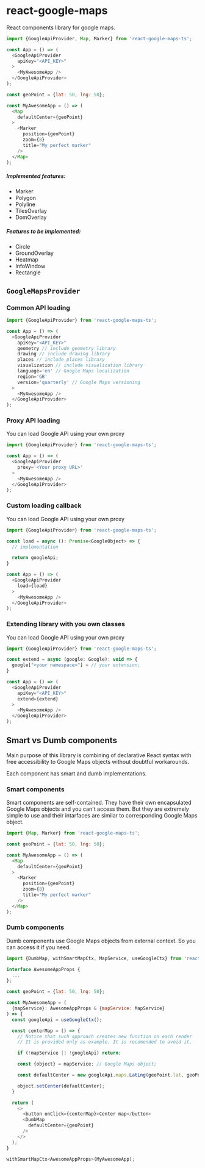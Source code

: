 # react-google-maps

React components library for google maps.

```javascript
import {GoogleApiProvider, Map, Marker} from 'react-google-maps-ts';

const App = () => (
  <GoogleApiProvider
    apiKey="<API_KEY>"
  >
    <MyAwesomeApp />
  </GoogleApiProvider>
);

const geoPoint = {lat: 50, lng: 50};

const MyAwesomeApp = () => (
  <Map
    defaultCenter={geoPoint}
  >
    <Marker 
      position={geoPoint}
      zoom={8}
      title="My perfect marker"
    />
  </Map>
);
```

##### Implemented features:

* Marker
* Polygon
* Polyline
* TilesOverlay
* DomOverlay

##### Features to be implemented:

* Circle
* GroundOverlay
* Heatmap
* InfoWindow
* Rectangle

## `GoogleMapsProvider`

### Common API loading

```javascript
import {GoogleApiProvider} from 'react-google-maps-ts';

const App = () => (
  <GoogleApiProvider
    apiKey="<API_KEY>"
    geometry // include geometry library
    drawing // include drawing library
    places // include places library
    visualization // include visualization library
    language='en' // Google Maps localization
    region='GB'
    version='quarterly' // Google Maps versioning
  >
    <MyAwesomeApp />
  </GoogleApiProvider>
);
```

### Proxy API loading

You can load Google API using your own proxy

```javascript
import {GoogleApiProvider} from 'react-google-maps-ts';

const App = () => (
  <GoogleApiProvider
    proxy='<Your proxy URL>'
  >
    <MyAwesomeApp />
  </GoogleApiProvider>
);
```

### Custom loading callback

You can load Google API using your own proxy

```javascript
import {GoogleApiProvider} from 'react-google-maps-ts';

const load = async (): Promise<GoogleObject> => {
  // implementation

  return googleApi;
}

const App = () => (
  <GoogleApiProvider
    load={load}
  >
    <MyAwesomeApp />
  </GoogleApiProvider>
);
```

### Extending library with you own classes

You can load Google API using your own proxy

```javascript
import {GoogleApiProvider} from 'react-google-maps-ts';

const extend = async (google: Google): void => {
  google["<your namespace>"] = // your extension;
}

const App = () => (
  <GoogleApiProvider
    apiKey="<API_KEY>"
    extend={extend}
  >
    <MyAwesomeApp />
  </GoogleApiProvider>
);
```

## Smart vs Dumb components

Main purpose of this library is combining of declarative React syntax with free accessibility to Google Maps objects without doubtful workarounds.

Each component has smart and dumb implementations.

### Smart components

Smart components are self-contained. They have their own encapsulated Google Maps objects and you can't access them. But they are extremely simple to use and their intarfaces are similar to corresponding Google Maps object.

```javascript
import {Map, Marker} from 'react-google-maps-ts';

const geoPoint = {lat: 50, lng: 50};

const MyAwesomeApp = () => (
  <Map
    defaultCenter={geoPoint}
  >
    <Marker 
      position={geoPoint}
      zoom={8}
      title="My perfect marker"
    />
  </Map>
);
```

### Dumb components

Dumb components use Google Maps objects from external context. So you can access it if you need.

```javascript
import {DumbMap, withSmartMapCtx, MapService, useGoogleCtx} from 'react-google-maps-ts';

interface AwesomeAppProps {
  ...
};

const geoPoint = {lat: 50, lng: 50};

const MyAwesomeApp = (
  {mapService}: AwesomeAppProps & {mapService: MapService}
) => {  
  const googleApi = useGoogleCtx();

  const centerMap = () => { 
    // Notice that such approach creates new function on each render
    // It is provided only as example. It is recomended to avoid it.

    if (!mapService || !googleApi) return;

    const {object} = mapService; // Google Maps object;

    const defaultCenter = new googleApi.maps.LatLng(geoPoint.lat, geoPoint.lng);

    object.setCenter(defaultCenter);
  }

  return (
    <>
      <button onClick={centerMap}>Center map</button>
      <DumbMap
        defaultCenter={geoPoint}
      />
    </>
  );
}

withSmartMapCtx<AwesomeAppProps>(MyAwesomeApp);
```
